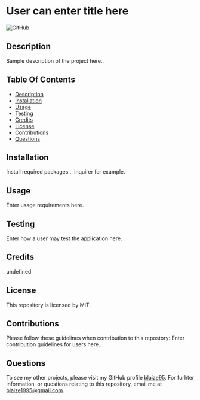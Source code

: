 
# User can enter title here

![GitHub](https://img.shields.io/badge/license-MIT-yellow.svg)

## Description
Sample description of the project here..

## Table Of Contents
* [Description](#description)
* [Installation](#installation)
* [Usage](#usage)
* [Testing](#testing)
* [Credits](#credits)
* [License](#license)
* [Contributions](#contributions)
* [Questions](#questionscontact)

## Installation
Install required packages... inquirer for example.

## Usage
Enter usage requirements here.

## Testing
Enter how a user may test the application here.

## Credits
undefined

## License
This repository is licensed by MIT.

## Contributions
Please follow these guidelines when contribution to this repostory: Enter contribution guidelines for users here..

## Questions
To see my other projects, please visit my GitHub profile [blaize95](https://github.com/blaize95).
For furhter information, or questions relating to this repository, email me at blaize1995@gmail.com.
